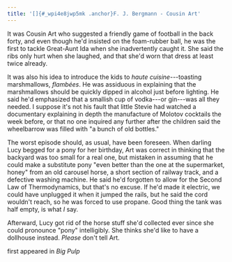 ```yaml
---
title: '[]{#_wpi4e8jwp5mk .anchor}F. J. Bergmann - Cousin Art'
---
```


It was Cousin Art who suggested a friendly game of football in the back
forty, and even though he'd insisted on the foam-rubber ball, he was the
first to tackle Great-Aunt Ida when she inadvertently caught it. She
said the ribs only hurt when she laughed, and that she'd worn that dress
at least twice already.

It was also his idea to introduce the kids to *haute cuisine*---toasting
marshmallows, *flambées*. He was assiduous in explaining that the
marshmallows should be quickly dipped in alcohol just before lighting.
He said he'd emphasized that a smallish cup of vodka---or gin---was all
they needed. I suppose it's not his fault that little Stevie had watched
a documentary explaining in depth the manufacture of Molotov cocktails
the week before, or that no one inquired any further after the children
said the wheelbarrow was filled with "a bunch of old bottles."

The worst episode should, as usual, have been foreseen. When darling
Lucy begged for a pony for her birthday, Art was correct in thinking
that the backyard was too small for a real one, but mistaken in assuming
that he could make a substitute pony "even better than the one at the
supermarket, honey" from an old carousel horse, a short section of
railway track, and a defective washing machine. He said he'd forgotten
to allow for the Second Law of Thermodynamics, but that's no excuse. If
he'd made it electric, we could have unplugged it when it jumped the
rails, but he said the cord wouldn't reach, so he was forced to use
propane. Good thing the tank was half empty, is what *I* say.

Afterward, Lucy got rid of the horse stuff she'd collected ever since
she could pronounce "pony" intelligibly. She thinks she'd like to have a
dollhouse instead. *Please* don't tell Art.

first appeared in *Big Pulp*
